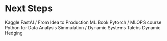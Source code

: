 # Next Steps

Kaggle
FastAI / From Idea to Production ML Book
Pytorch / MLOPS course
Python for Data Analysis
Simmulation / Dynamic Systems
Talebs Dynamic Hedging